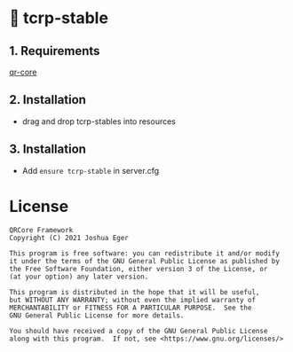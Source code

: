 # 🐴 tcrp-stable

## 1. Requirements

[qr-core](https://github.com/QRCore-RedM-Re/qr-core)

## 2. Installation
- drag and drop tcrp-stables into resources

## 3. Installation
- Add ```ensure tcrp-stable``` in server.cfg

# License

    QRCore Framework
    Copyright (C) 2021 Joshua Eger

    This program is free software: you can redistribute it and/or modify
    it under the terms of the GNU General Public License as published by
    the Free Software Foundation, either version 3 of the License, or
    (at your option) any later version.

    This program is distributed in the hope that it will be useful,
    but WITHOUT ANY WARRANTY; without even the implied warranty of
    MERCHANTABILITY or FITNESS FOR A PARTICULAR PURPOSE.  See the
    GNU General Public License for more details.

    You should have received a copy of the GNU General Public License
    along with this program.  If not, see <https://www.gnu.org/licenses/>
